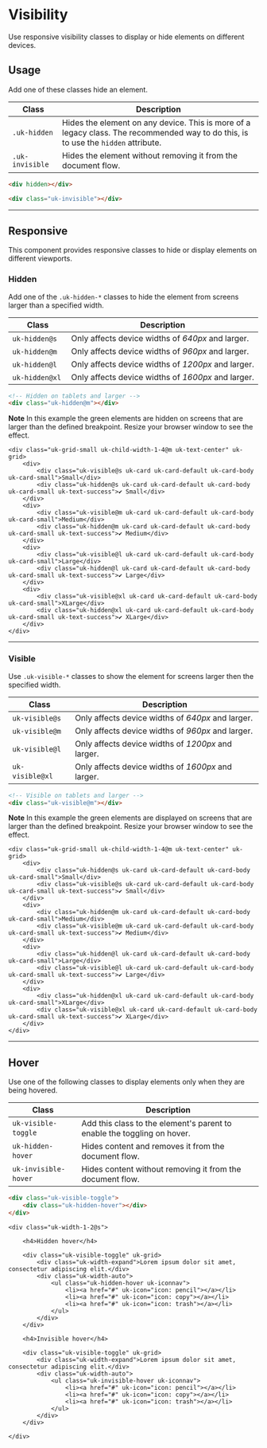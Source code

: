 # Visibility

<p class="uk-text-lead">Use responsive visibility classes to display or hide elements on different devices.</p>

## Usage

Add one of these classes hide an element.

| Class	| Description |
| --- | --- |
| `.uk-hidden`	| Hides the element on any device. This is more of a legacy class. The recommended way to do this, is to use the `hidden` attribute. |
| `.uk-invisible`	| Hides the element without removing it from the document flow. |

```html
<div hidden></div>

<div class="uk-invisible"></div>
```

***

## Responsive

This component provides responsive classes to hide or display elements on different viewports.

### Hidden

Add one of the `.uk-hidden-*` classes to hide the element from screens larger than a specified width.

| Class	| Description |
| --- | --- |
| `uk-hidden@s` | Only affects device widths of _640px_ and larger. |
| `uk-hidden@m` | Only affects device widths of _960px_ and larger. |
| `uk-hidden@l` | Only affects device widths of _1200px_ and larger. |
| `uk-hidden@xl` | Only affects device widths of _1600px_ and larger. |

```html
<!-- Hidden on tablets and larger -->
<div class="uk-hidden@m"></div>
```


**Note** In this example the green elements are hidden on screens that are larger than the defined breakpoint. Resize your browser window to see the effect.

```example
<div class="uk-grid-small uk-child-width-1-4@m uk-text-center" uk-grid>
    <div>
        <div class="uk-visible@s uk-card uk-card-default uk-card-body uk-card-small">Small</div>
        <div class="uk-hidden@s uk-card uk-card-default uk-card-body uk-card-small uk-text-success">✔ Small</div>
    </div>
    <div>
        <div class="uk-visible@m uk-card uk-card-default uk-card-body uk-card-small">Medium</div>
        <div class="uk-hidden@m uk-card uk-card-default uk-card-body uk-card-small uk-text-success">✔ Medium</div>
    </div>
    <div>
        <div class="uk-visible@l uk-card uk-card-default uk-card-body uk-card-small">Large</div>
        <div class="uk-hidden@l uk-card uk-card-default uk-card-body uk-card-small uk-text-success">✔ Large</div>
    </div>
    <div>
        <div class="uk-visible@xl uk-card uk-card-default uk-card-body uk-card-small">XLarge</div>
        <div class="uk-hidden@xl uk-card uk-card-default uk-card-body uk-card-small uk-text-success">✔ XLarge</div>
    </div>
</div>
```

***

### Visible

Use `.uk-visible-*` classes to show the element for screens larger then the specified width.

| Class	| Description |
| --- | --- |
| `uk-visible@s` |  Only affects device widths of _640px_ and larger. |
| `uk-visible@m` | Only affects device widths of _960px_ and larger. |
| `uk-visible@l` | Only affects device widths of _1200px_ and larger. |
| `uk-visible@xl` | Only affects device widths of _1600px_ and larger. |

```html
<!-- Visible on tablets and larger -->
<div class="uk-visible@m"></div>
```

**Note** In this example the green elements are displayed on screens that are larger than the defined breakpoint. Resize your browser window to see the effect.

```example
<div class="uk-grid-small uk-child-width-1-4@m uk-text-center" uk-grid>
    <div>
        <div class="uk-hidden@s uk-card uk-card-default uk-card-body uk-card-small">Small</div>
        <div class="uk-visible@s uk-card uk-card-default uk-card-body uk-card-small uk-text-success">✔ Small</div>
    </div>
    <div>
        <div class="uk-hidden@m uk-card uk-card-default uk-card-body uk-card-small">Medium</div>
        <div class="uk-visible@m uk-card uk-card-default uk-card-body uk-card-small uk-text-success">✔ Medium</div>
    </div>
    <div>
        <div class="uk-hidden@l uk-card uk-card-default uk-card-body uk-card-small">Large</div>
        <div class="uk-visible@l uk-card uk-card-default uk-card-body uk-card-small uk-text-success">✔ Large</div>
    </div>
    <div>
        <div class="uk-hidden@xl uk-card uk-card-default uk-card-body uk-card-small">XLarge</div>
        <div class="uk-visible@xl uk-card uk-card-default uk-card-body uk-card-small uk-text-success">✔ XLarge</div>
    </div>
</div>
```

***

## Hover

Use one of the following classes to display elements only when they are being hovered.

| Class	| Description |
| --- | --- |
| `uk-visible-toggle` | Add this class to the element's parent to enable the toggling on hover. |
| `uk-hidden-hover` | Hides content and removes it from the document flow. |
| `uk-invisible-hover` | Hides content without removing it from the document flow. |

```html
<div class="uk-visible-toggle">
    <div class="uk-hidden-hover"></div>
</div>
```

```example
<div class="uk-width-1-2@s">

    <h4>Hidden hover</h4>

    <div class="uk-visible-toggle" uk-grid>
        <div class="uk-width-expand">Lorem ipsum dolor sit amet, consectetur adipiscing elit.</div>
        <div class="uk-width-auto">
            <ul class="uk-hidden-hover uk-iconnav">
                <li><a href="#" uk-icon="icon: pencil"></a></li>
                <li><a href="#" uk-icon="icon: copy"></a></li>
                <li><a href="#" uk-icon="icon: trash"></a></li>
            </ul>
        </div>
    </div>

    <h4>Invisible hover</h4>

    <div class="uk-visible-toggle" uk-grid>
        <div class="uk-width-expand">Lorem ipsum dolor sit amet, consectetur adipiscing elit.</div>
        <div class="uk-width-auto">
            <ul class="uk-invisible-hover uk-iconnav">
                <li><a href="#" uk-icon="icon: pencil"></a></li>
                <li><a href="#" uk-icon="icon: copy"></a></li>
                <li><a href="#" uk-icon="icon: trash"></a></li>
            </ul>
        </div>
    </div>

</div>
```